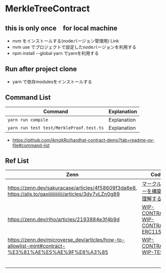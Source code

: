 # MerkleTreeContract

## this is only once　for local machine
- nvm をインストールする(nodeバージョン管理用) Link
- nvm use でプロジェクトで設定したnodeバージョンを利用する
- npm install --global yarn でyarnを利用する

## Run after project clone
- yarn で依存modulesをインストールする

## Command List
| Command | Explanation |
| ---- | ---- |
| `yarn run compile` | Explanation |
| `yarn run test test/MerkleProof.test.ts` | Explanation |

- https://github.com/ikmzkRo/hardhat-contract-demo?tab=readme-ov-file#command-list

## Ref List
| Zenn | Code |
| ---- | ---- |
| https://zenn.dev/sakuracase/articles/4f58609f3da6e8, https://alis.to/gaxiiiiiiiiiiii/articles/3dy7vLZn0g89 | [マークルツリーを構築して理解する](https://zenn.dev/mizuneko4345/articles/f0b7efe1eedd28#%E3%83%9E%E3%83%BC%E3%82%AF%E3%83%AB%E3%83%84%E3%83%AA%E3%83%BC%E3%81%A8%E3%81%AF%E4%BD%95%E3%81%8B) |
| https://zenn.dev/rlho/articles/2193884e3f4b9d | [WIP-CONTRACT](https://github.com/ikmzkRo/hardhat-contract-demo/blob/main/contracts/token/ikmz-ERC1155/IkmzMerkleProof.sol), [WIP-CONTRACT-ERC1155](https://github.com/ikmzkRo/MerkleTreeContract/blob/main/contracts/MerkleProof.sol) |
| https://zenn.dev/microverse_dev/articles/how-to-allowlist-mint#contract-%E3%81%AE%E5%AE%9F%E8%A3%85 | [WIP-CONTRACT](https://github.com/ikmzkRo/hardhat-contract-demo/blob/main/contracts/token/ikmz-ERC721/IkmzMerkleProof.sol), [WIP-TEST](https://github.com/ikmzkRo/hardhat-contract-demo/blob/main/test/token/IkmzMerkleProof.test.ts) |
|  |  |
|  |  |
|  |  |
|  |  |
|  |  |
|  |  |
